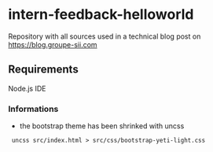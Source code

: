 # intern-feedback-helloworld
Repository with all sources used in a technical blog post on https://blog.groupe-sii.com

## Requirements

Node.js
IDE

### Informations

- the bootstrap theme has been shrinked with uncss

``` shell
 uncss src/index.html > src/css/bootstrap-yeti-light.css
```
